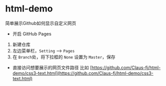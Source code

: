 # html-demo
简单展示Github如何显示自定义网页

- 开启 GitHub Pages
1. 新建仓库
2. 左边菜单栏，`Setting` --> `Pages`
3. 在 `Branch`处，将下拉框的 `None` 设置为 `Master`，保存

- 直接访问想要展示的网页文件路径
比如 [https://github.com/Claus-fj/html-demo/css3-text.html](https://github.com/Claus-fj/html-demo/css3-text.html)

